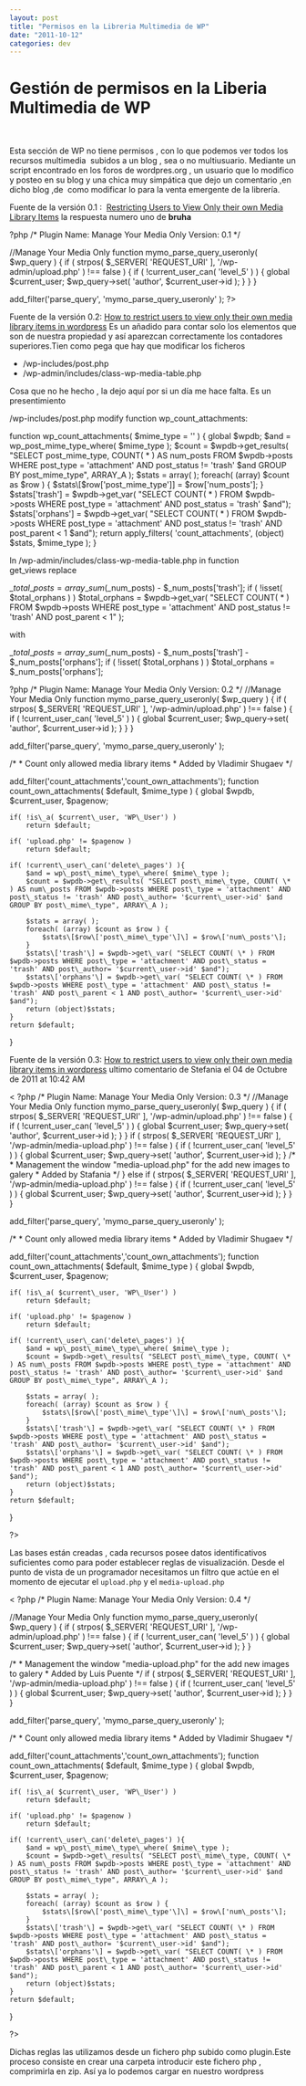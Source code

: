 ```yaml
---
layout: post
title: "Permisos en la Libreria Multimedia de WP"
date: "2011-10-12"
categories: dev
---
```


# Gestión de permisos en la Liberia Multimedia de WP

 

Esta sección de WP no tiene permisos , con lo que podemos ver todos los recursos multimedia  subidos a un blog , sea o no multiusuario. Mediante un script encontrado en los foros de wordpres.org , un usuario que lo modifico y posteo en su blog y una chica muy simpática que dejo un comentario ,en dicho blog ,de  como modificar lo para la venta emergente de la librería.

Fuente de la versión 0.1 :  [Restricting Users to View Only their own Media Library Items](https://wordpress.org/support/topic/restricting-users-to-view-only-their-own-media-library-items?replies=7) la respuesta numero uno de **bruha**

?php
/\*
Plugin Name: Manage Your Media Only
Version: 0.1
\*/

//Manage Your Media Only
function mymo\_parse\_query\_useronly( $wp\_query ) {
    if ( strpos( $\_SERVER\[ 'REQUEST\_URI' \], '/wp-admin/upload.php' ) !== false ) {
        if ( !current\_user\_can( 'level\_5' ) ) {
            global $current\_user;
            $wp\_query->set( 'author', $current\_user->id );
        }
    }
}

add\_filter('parse\_query', 'mymo\_parse\_query\_useronly' );
?>

Fuente de la versión 0.2: [How to restrict users to view only their own media library items in wordpress](https://junvo.com/blog/2011/restrict-users-to-view-only-their-own-media-library-items-in-wordpress.html "How to restrict users to view only their own media library items in wordpress") Es un añadido para contar solo los elementos que son de nuestra propiedad y así aparezcan correctamente los contadores superiores.Tien como pega que hay que modificar los ficheros

- /wp-includes/post.php
- /wp-admin/includes/class-wp-media-table.php

Cosa que no he hecho , la dejo aquí por si un día me hace falta. Es un presentimiento

/wp-includes/post.php modify function wp\_count\_attachments:

function wp\_count\_attachments( $mime\_type = '' ) { global $wpdb; $and = wp\_post\_mime\_type\_where( $mime\_type ); $count = $wpdb->get\_results( "SELECT post\_mime\_type, COUNT( \* ) AS num\_posts FROM $wpdb->posts WHERE post\_type = 'attachment' AND post\_status != 'trash' $and GROUP BY post\_mime\_type", ARRAY\_A ); $stats = array( ); foreach( (array) $count as $row ) { $stats\[$row\['post\_mime\_type'\]\] = $row\['num\_posts'\]; } $stats\['trash'\] = $wpdb->get\_var( "SELECT COUNT( \* ) FROM $wpdb->posts WHERE post\_type = 'attachment' AND post\_status = 'trash' $and"); $stats\['orphans'\] = $wpdb->get\_var( "SELECT COUNT( \* ) FROM $wpdb->posts WHERE post\_type = 'attachment' AND post\_status != 'trash' AND post\_parent < 1 $and"); return apply\_filters( 'count\_attachments', (object) $stats, $mime\_type ); }

In /wp-admin/includes/class-wp-media-table.php in function get\_views replace

$\_total\_posts = array\_sum($\_num\_posts) - $\_num\_posts\['trash'\]; if ( !isset( $total\_orphans ) ) $total\_orphans = $wpdb->get\_var( "SELECT COUNT( \* ) FROM $wpdb->posts WHERE post\_type = 'attachment' AND post\_status != 'trash' AND post\_parent < 1" );

with

 $\_total\_posts = array\_sum($\_num\_posts) - $\_num\_posts\['trash'\] - $\_num\_posts\['orphans'\]; if ( !isset( $total\_orphans ) ) $total\_orphans = $\_num\_posts\['orphans'\];

?php /\* Plugin Name: Manage Your Media Only Version: 0.2 \*/ //Manage Your Media Only function mymo\_parse\_query\_useronly( $wp\_query ) {     if ( strpos( $\_SERVER\[ 'REQUEST\_URI' \], '/wp-admin/upload.php' ) !== false ) {         if ( !current\_user\_can( 'level\_5' ) ) {             global $current\_user;             $wp\_query->set( 'author', $current\_user->id );
        }
    }
}

add\_filter('parse\_query', 'mymo\_parse\_query\_useronly' );

/\*
 \* Count only allowed media library items
 \* Added by Vladimir Shugaev
 \*/

add\_filter('count\_attachments','count\_own\_attachments');
function count\_own\_attachments( $default, $mime\_type ) {
	global $wpdb, $current\_user, $pagenow;

    if( !is\_a( $current\_user, 'WP\_User') )
        return $default;

    if( 'upload.php' != $pagenow )
        return $default;

    if( !current\_user\_can('delete\_pages') ){
        $and = wp\_post\_mime\_type\_where( $mime\_type );
		$count = $wpdb->get\_results( "SELECT post\_mime\_type, COUNT( \* ) AS num\_posts FROM $wpdb->posts WHERE post\_type = 'attachment' AND post\_status != 'trash' AND post\_author= '$current\_user->id' $and GROUP BY post\_mime\_type", ARRAY\_A );

		$stats = array( );
		foreach( (array) $count as $row ) {
			$stats\[$row\['post\_mime\_type'\]\] = $row\['num\_posts'\];
		}
		$stats\['trash'\] = $wpdb->get\_var( "SELECT COUNT( \* ) FROM $wpdb->posts WHERE post\_type = 'attachment' AND post\_status = 'trash' AND post\_author= '$current\_user->id' $and");
		$stats\['orphans'\] = $wpdb->get\_var( "SELECT COUNT( \* ) FROM $wpdb->posts WHERE post\_type = 'attachment' AND post\_status != 'trash' AND post\_parent < 1 AND post\_author= '$current\_user->id' $and");
		return (object)$stats;
	}
    return $default;
}

Fuente de la versión 0.3: [How to restrict users to view only their own media library items in wordpress](https://junvo.com/blog/2011/restrict-users-to-view-only-their-own-media-library-items-in-wordpress.html "How to restrict users to view only their own media library items in wordpress") ultimo comentario de Stefania el 04 de Octubre de 2011 at 10:42 AM

< ?php /\* Plugin Name: Manage Your Media Only Version: 0.3 \*/ //Manage Your Media Only function mymo\_parse\_query\_useronly( $wp\_query ) {     if ( strpos( $\_SERVER\[ 'REQUEST\_URI' \], '/wp-admin/upload.php' ) !== false ) {         if ( !current\_user\_can( 'level\_5' ) ) {             global $current\_user;             $wp\_query->set( 'author', $current\_user->id );
        }
    }
    if ( strpos( $\_SERVER\[ 'REQUEST\_URI' \], '/wp-admin/media-upload.php' ) !== false ) {
        if ( !current\_user\_can( 'level\_5' ) ) {
            global $current\_user;
            $wp\_query->set( 'author', $current\_user->id );
        }
/\*
 \* Management the window "media-upload.php" for the add new images to galery
 \* Added by Stafania
 \*/
        } else if ( strpos( $\_SERVER\[ 'REQUEST\_URI' \], '/wp-admin/media-upload.php' ) !== false ) {
        if ( !current\_user\_can( 'level\_5' ) ) {
            global $current\_user;
            $wp\_query->set( 'author', $current\_user->id );
        }
    }
}

add\_filter('parse\_query', 'mymo\_parse\_query\_useronly' );

/\*
 \* Count only allowed media library items
 \* Added by Vladimir Shugaev
 \*/

add\_filter('count\_attachments','count\_own\_attachments');
function count\_own\_attachments( $default, $mime\_type ) {
	global $wpdb, $current\_user, $pagenow;

    if( !is\_a( $current\_user, 'WP\_User') )
        return $default;

    if( 'upload.php' != $pagenow )
        return $default;

    if( !current\_user\_can('delete\_pages') ){
        $and = wp\_post\_mime\_type\_where( $mime\_type );
		$count = $wpdb->get\_results( "SELECT post\_mime\_type, COUNT( \* ) AS num\_posts FROM $wpdb->posts WHERE post\_type = 'attachment' AND post\_status != 'trash' AND post\_author= '$current\_user->id' $and GROUP BY post\_mime\_type", ARRAY\_A );

		$stats = array( );
		foreach( (array) $count as $row ) {
			$stats\[$row\['post\_mime\_type'\]\] = $row\['num\_posts'\];
		}
		$stats\['trash'\] = $wpdb->get\_var( "SELECT COUNT( \* ) FROM $wpdb->posts WHERE post\_type = 'attachment' AND post\_status = 'trash' AND post\_author= '$current\_user->id' $and");
		$stats\['orphans'\] = $wpdb->get\_var( "SELECT COUNT( \* ) FROM $wpdb->posts WHERE post\_type = 'attachment' AND post\_status != 'trash' AND post\_parent < 1 AND post\_author= '$current\_user->id' $and");
		return (object)$stats;
	}
    return $default;
}

?>

Las bases están creadas , cada recursos posee datos identificativos suficientes como para poder establecer reglas de visualización. Desde el punto de vista de un programador necesitamos un filtro que actúe en el momento de ejecutar el `upload.php` y el `media-upload.php`

< ?php
/\*
Plugin Name: Manage Your Media Only
Version: 0.4
\*/

//Manage Your Media Only
function mymo\_parse\_query\_useronly( $wp\_query ) {
    if ( strpos( $\_SERVER\[ 'REQUEST\_URI' \], '/wp-admin/upload.php' ) !== false ) {
        if ( !current\_user\_can( 'level\_5' ) ) {
            global $current\_user;
            $wp\_query->set( 'author', $current\_user->id );
        }
    }

/\*
 \* Management the window "media-upload.php" for the add new images to galery
 \* Added by Luis Puente
 \*/
    if ( strpos( $\_SERVER\[ 'REQUEST\_URI' \], '/wp-admin/media-upload.php' ) !== false ) {
        if ( !current\_user\_can( 'level\_5' ) ) {
            global $current\_user;
            $wp\_query->set( 'author', $current\_user->id );
        }
    }
}

add\_filter('parse\_query', 'mymo\_parse\_query\_useronly' );

/\*
 \* Count only allowed media library items
 \* Added by Vladimir Shugaev
 \*/

add\_filter('count\_attachments','count\_own\_attachments');
function count\_own\_attachments( $default, $mime\_type ) {
	global $wpdb, $current\_user, $pagenow;

    if( !is\_a( $current\_user, 'WP\_User') )
        return $default;

    if( 'upload.php' != $pagenow )
        return $default;

    if( !current\_user\_can('delete\_pages') ){
        $and = wp\_post\_mime\_type\_where( $mime\_type );
		$count = $wpdb->get\_results( "SELECT post\_mime\_type, COUNT( \* ) AS num\_posts FROM $wpdb->posts WHERE post\_type = 'attachment' AND post\_status != 'trash' AND post\_author= '$current\_user->id' $and GROUP BY post\_mime\_type", ARRAY\_A );

		$stats = array( );
		foreach( (array) $count as $row ) {
			$stats\[$row\['post\_mime\_type'\]\] = $row\['num\_posts'\];
		}
		$stats\['trash'\] = $wpdb->get\_var( "SELECT COUNT( \* ) FROM $wpdb->posts WHERE post\_type = 'attachment' AND post\_status = 'trash' AND post\_author= '$current\_user->id' $and");
		$stats\['orphans'\] = $wpdb->get\_var( "SELECT COUNT( \* ) FROM $wpdb->posts WHERE post\_type = 'attachment' AND post\_status != 'trash' AND post\_parent < 1 AND post\_author= '$current\_user->id' $and");
		return (object)$stats;
	}
    return $default;
}

?>

Dichas reglas las utilizamos desde un fichero php subido como plugin.Este proceso consiste en crear una carpeta introducir este fichero php , comprimirla en zip. Así ya lo podemos cargar en nuestro wordpress
